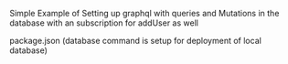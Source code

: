 Simple Example of Setting up graphql with queries and Mutations in the database  with an subscription for addUser as well

package.json (database command is setup for deployment of local database)